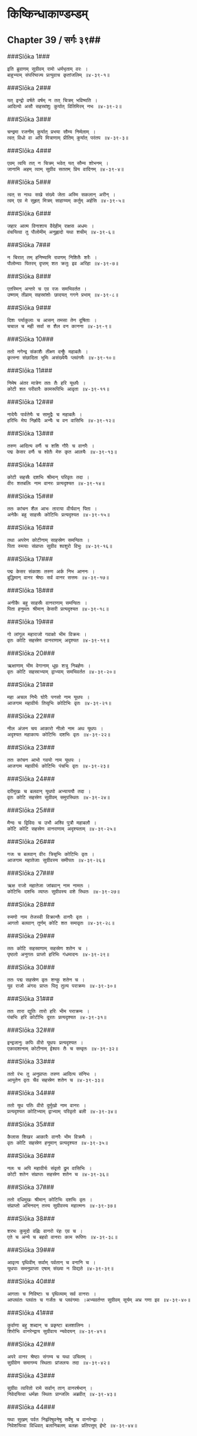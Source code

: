 किष्किन्धाकाण्डम्डम्
===============================


## Chapter 39  / सर्गः ३९##


###Slōka 1###


    इति ब्रुवाणम् सुग्रीवम् रामो धर्मभृताम् वरः ।
    बाहुभ्याम् संपरिष्वज्य प्रत्युवाच कृतांजलिम् ॥४-३९-१॥


###Slōka 2###


    यत् इन्द्रो वर्षते वर्षम् न तत् चित्रम् भविष्यति ।
    आदित्यो असौ सहस्रांशुः कुर्यात् वितिमिरम् नभः ॥४-३९-२॥


###Slōka 3###


    चन्द्रमा रजनीम् कुर्यात् प्रभया सौम्य निर्मलाम् ।
    त्वत् विधो वा अपि मित्राणाम् प्रीतिम् कुर्यात् परंतप ॥४-३९-३॥


###Slōka 4###


    एवम् त्वयि तत् न चित्रम् भवेत् यत् सौम्य शोभनम् ।
    जानामि अहम् त्वाम् सुग्रीव सततम् प्रिय वादिनम् ॥४-३९-४॥


###Slōka 5###


    त्वत् स नाथः सखे संख्ये जेता अस्मि सकलान् अरीन् ।
    त्वम् एव मे सुहृत् मित्रम् साहाय्यम् कर्तुम् अर्हसि ॥४-३९-५॥


###Slōka 6###


    जहार आत्म विनाशाय वैदेहीम् राक्षस अधमः ।
    वंचयित्वा तु पौलोमीम् अनुह्लादो यथा शचीम् ॥४-३९-६॥


###Slōka 7###


    न चिरात् तम् हनिष्यामि रावणम् निशितैः शरैः ।
    पौलोम्याः पितरम् दृप्तम् शत क्रतुः इव अरिहा ॥४-३९-७॥


###Slōka 8###


    एतस्मिन् अन्तरे च एव रजः समभिवर्तत ।
    उष्णाम् तीव्राम् सहस्रांशोः छादयत् गगने प्रभाम् ॥४-३९-८॥


###Slōka 9###


    दिशः पर्याकुलाः च आसन् तमसा तेन दूषिताः ।
    चचाल च मही सर्वा स शैल वन कानना ॥४-३९-९॥


###Slōka 10###


    ततो नगेन्द्र संकाशैः तीक्ष्ण दन्ष्ट्रैः महाबलैः ।
    कृत्स्ना संछादिता भूमिः असंख्येयैः प्लवंगमैः ॥४-३९-१०॥


###Slōka 11###


    निमेष अंतर मात्रेण ततः तैः हरि यूथपैः ।
    कोटी शत परीवारैः कामरूपिभिः आवृता ॥४-३९-११॥


###Slōka 12###


    नादेयैः पार्वतेयैः च सामुद्रैः च महाबलैः ।
    हरिभिः मेघ निर्ह्रादैः अन्यैः च वन वासिभिः ॥४-३९-१२॥


###Slōka 13###


    तरुण आदित्य वर्णैः च शशि गौरैः च वानरैः ।
    पद्म केसर वर्णैः च श्वेतैः मेरु कृत आलयैः ॥४-३९-१३॥


###Slōka 14###


    कोटी सहस्रैः दशभिः श्रीमान् परिवृतः तदा ।
    वीरः शतबलिः नाम वानरः प्रत्यदृश्यत ॥४-३९-१४॥


###Slōka 15###


    ततः कांचन शैल आभः ताराया वीर्यवान् पिता ।
    अनेकैः बहु साहस्रैः कोटिभिः प्रत्यदृश्यत ॥४-३९-१५॥


###Slōka 16###


    तथा अपरेण कोटीनाम् साहस्रेण समन्वितः ।
    पिता रुमयाः संप्राप्तः सुग्रीव श्वशुरो विभुः ॥४-३९-१६॥


###Slōka 17###


    पद्म केसर संकाशः तरुण अर्क निभ आननः ।
    बुद्धिमान् वानर श्रेष्ठः सर्व वानर सत्तमः ॥४-३९-१७॥


###Slōka 18###


    अनीकैः बहु साहस्रैः वानराणाम् समन्वितः ।
    पिता हनुमतः श्रीमान् केसरी प्रत्यदृश्यत ॥४-३९-१८॥


###Slōka 19###


    गो लांगूल महाराजो गवाक्षो भीम विक्रमः ।
    वृतः कोटि सहस्रेण वानराणाम् अदृश्यत ॥४-३९-१९॥


###Slōka 20###


    ऋक्षाणाम् भीम वेगानाम् धूम्रः शत्रु निबर्हणः ।
    वृतः कोटि सहस्राभ्याम् द्वाभ्याम् समभिवर्तत ॥४-३९-२०॥


###Slōka 21###


    महा अचल निभैः घोरैः पनसो नाम यूथपः ।
    आजगाम महावीर्यः तिसृभिः कोटिभिः वृतः ॥४-३९-२१॥


###Slōka 22###


    नील अंजन चय आकारो नीलो नाम अथ यूथपः ।
    अदृश्यत महाकायः कोटिभिः दशभिः वृतः ॥४-३९-२२॥


###Slōka 23###


    ततः कांचन आभो गवयो नाम यूथपः ।
    आजगाम महावीर्यः कोटिभिः पंचभिः वृतः ॥४-३९-२३॥


###Slōka 24###


    दरीमुखः च बलवान् यूथपो अभ्याययौ तदा ।
    वृतः कोटि सहस्रेण सुग्रीवम् समुपस्थितः ॥४-३९-२४॥


###Slōka 25###


    मैन्दः च द्विविदः च उभौ अश्वि पुत्रौ महाबलौ ।
    कोटि कोटि सहस्रेण वानराणाम् अदृश्यताम् ॥४-३९-२५॥


###Slōka 26###


    गजः च बलवान् वीरः त्रिसृभिः कोटिभिः वृतः ।
    आजगाम महातेजाः सुग्रीवस्य समीपतः ॥४-३९-२६॥


###Slōka 27###


    ऋक्ष राजो महातेजा जांबवान् नाम नामतः ।
    कोटिभिः दशभिः व्याप्तः सुग्रीवस्य वशे स्थितः ॥४-३९-२७॥


###Slōka 28###


    रुमणो नाम तेजस्वी विक्रान्तैः वानरैः वृतः ।
    आगतो बलवान् तूर्णम् कोटि शत समावृतः ॥४-३९-२८॥


###Slōka 29###


    ततः कोटि सहस्राणाम् सहस्रेण शतेन च ।
    पृष्ठतो अनुगतः प्राप्तो हरिभिः गंधमादनः ॥४-३९-२९॥


###Slōka 30###


    ततः पद्म सहस्रेण वृतः शन्कु शतेन च ।
    युव राजो अंगदः प्राप्तः पितृ तुल्य पराक्रमः ॥४-३९-३०॥


###Slōka 31###


    ततः तारा द्युतिः तारो हरिः भीम पराक्रमः ।
    पंचभिः हरि कोटीभिः दूरतः प्रत्यदृश्यत ॥४-३९-३१॥


###Slōka 32###


    इन्द्रजानुः कपिः वीरो यूथपः प्रत्यदृश्यत ।
    एकादशानाम् कोटीनाम् ईश्वरः तैः च सम्वृतः ॥४-३९-३२॥


###Slōka 33###


    ततो रंभः तु अनुप्राप्तः तरुण आदित्य संनिभः ।
    आयुतेन वृतः चैव सहस्रेण शतेन च ॥४-३९-३३॥


###Slōka 34###


    ततो यूथ पतिः वीरो दुर्मुखो नाम वानरः ।
    प्रत्यदृश्यत कोटिभ्याम् द्वाभ्याम् परिवृतो बली ॥४-३९-३४॥


###Slōka 35###


    कैलास शिखर आकारैः वानरैः भीम विक्रमैः ।
    वृतः कोटि सहस्रेण हनुमान् प्रत्यदृश्यत ॥४-३९-३५॥


###Slōka 36###


    नलः च अपि महावीर्यः संवृतो द्रुम वासिभिः ।
    कोटी शतेन संप्राप्तः सहस्रेण शतेन च ॥४-३९-३६॥


###Slōka 37###


    ततो दधिमुखः श्रीमान् कोटिभिः दशभिः वृतः ।
    संप्राप्तो अभिनदन् तस्य सुग्रीवस्य महात्मनः ॥४-३९-३७॥


###Slōka 38###


    शरभः कुमुदो वह्निः वानरो रंहः एव च ।
    एते च अन्ये च बहवो वानराः काम रूपिणः ॥४-३९-३८॥


###Slōka 39###


    आवृत्य पृथिवीम् सर्वाम् पर्वतान् च वनानि च ।
    यूथपाः समनुप्राप्ता एषाम् संख्या न विद्यते ॥४-३९-३९॥


###Slōka 40###


    आगताः च निविष्टाः च पृथिव्याम् सर्व वानराः ।
    आप्लवंतः प्लवंतः च गर्जंतः च प्लवंगमाः ।अभ्यवर्तन्त सुग्रीवम् सूर्यम् अभ्र गणा इव ॥४-३९-४०॥


###Slōka 41###


    कुर्वाणा बहु शब्दान् च प्रकृष्टा बलशालिनः ।
    शिरोभिः वानरेन्द्राय सुग्रीवाय न्यवेदयन् ॥४-३९-४१॥


###Slōka 42###


    अपरे वानर श्रेष्ठाः संगम्य च यथा उचितम् ।
    सुग्रीवेण समागम्य स्थिताः प्रांजलयः तदा ॥४-३९-४२॥


###Slōka 43###


    सुग्रीवः त्वरितो रामे सर्वान् तान् वानरर्षभान् ।
    निवेदयित्वा धर्मज्ञः स्थितः प्रान्जलिः अब्रवीत् ॥४-३९-४३॥


###Slōka 44###


    यथा सुखम् पर्वत निर्झरेषुवनेषु सर्वेषु च वानरेन्द्राः ।
    निवेशयित्वा विधिवत् बलानिबलम् बलज्ञः प्रतिपत्तुम् ईष्टे ॥४-३९-४४॥


